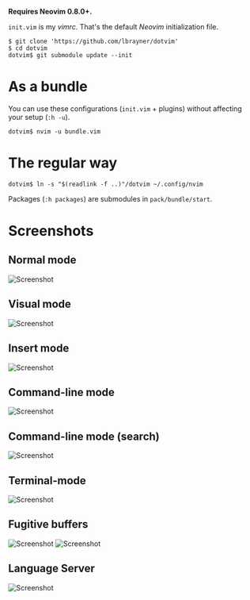 **Requires Neovim 0.8.0+.**

`init.vim` is my *vimrc*. That's the default *Neovim* initialization file.

```
$ git clone 'https://github.com/lbrayner/dotvim'
$ cd dotvim
dotvim$ git submodule update --init
```

# As a bundle

You can use these configurations (`init.vim` + plugins) without affecting your
setup (`:h -u`).

```
dotvim$ nvim -u bundle.vim
```

# The regular way

```
dotvim$ ln -s "$(readlink -f ..)"/dotvim ~/.config/nvim
```

Packages (`:h packages`) are submodules in `pack/bundle/start`.

# Screenshots

## Normal mode

![Screenshot](https://user-images.githubusercontent.com/5733531/236511466-fbb19859-0ec8-4733-8cb1-a64974b37c94.png)

## Visual mode

![Screenshot](https://user-images.githubusercontent.com/5733531/236511428-cd4f4471-7263-4f30-af65-0366a87ccdae.png)

## Insert mode

![Screenshot](https://user-images.githubusercontent.com/5733531/236511440-3778db1e-5735-43c1-adeb-017f26e9cc45.png)

## Command-line mode

![Screenshot](https://user-images.githubusercontent.com/5733531/236511452-b6a4df7c-e49b-4ace-bca7-045b9ace0a8f.png)

## Command-line mode (search)

![Screenshot](https://user-images.githubusercontent.com/5733531/236511457-09f978da-4a95-4f15-a66d-50cb8f3e85fb.png)

## Terminal-mode

![Screenshot](https://user-images.githubusercontent.com/5733531/236511434-6a5a53a8-7b44-4dbb-9758-290ca98a7fb4.png)

## Fugitive buffers

![Screenshot](https://user-images.githubusercontent.com/5733531/236518644-0ed89f4f-8660-4662-ba1c-792a51b355d7.png)
![Screenshot](https://user-images.githubusercontent.com/5733531/236518636-17e29bac-4e36-42f7-bcad-d39504fcceb2.png)

## Language Server

![Screenshot](https://user-images.githubusercontent.com/5733531/236518611-40d4946a-03bc-486c-b3cc-054c2375ad86.png)
